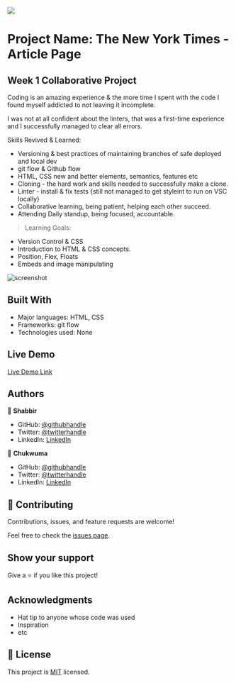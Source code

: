 ![](https://img.shields.io/badge/Microverse-blueviolet)

# Project Name: The New York Times - Article Page

## Week 1 Collaborative Project

Coding is an amazing experience & the more time I spent with the code I found myself addicted to not leaving it incomplete.

I was not at all confident about the linters, that was a first-time experience and I successfully managed to clear all errors.

Skills Revived & Learned:

- Versioning & best practices of maintaining branches of safe deployed and local dev
- git flow & Github flow
- HTML, CSS new and better elements, semantics, features etc
- Cloning - the hard work and skills needed to successfully make a clone.
- Linter - install & fix tests {still not managed to get styleint to run on VSC locally}
- Collaborative learning, being patient, helping each other succeed.
- Attending Daily standup, being focused, accountable.

> Learning Goals:

- Version Control & CSS
- Introduction to HTML & CSS concepts.
- Position, Flex, Floats
- Embeds and image manipulating

![screenshot](./assets/The-New-York-Times.png)

## Built With

- Major languages: HTML, CSS
- Frameworks: git flow
- Technologies used: None

## Live Demo

[Live Demo Link](https://smy5152.github.io/microverse/)

## Authors

👤 **Shabbir**

- GitHub: [@githubhandle](https://github.com/smy5152)
- Twitter: [@twitterhandle](https://twitter.com/smymisr)
- LinkedIn: [LinkedIn](https://linkedin.com/shabbirmyamani)

👤 **Chukwuma**

- GitHub: [@githubhandle](https://github.com/ccobasi)
- Twitter: [@twitterhandle](https://twitter.com/@oobasichux)
- LinkedIn: [LinkedIn](https://linkedin.com/chukwuma-obasi-532b84188)

## 🤝 Contributing

Contributions, issues, and feature requests are welcome!

Feel free to check the [issues page](issues/).

## Show your support

Give a ⭐️ if you like this project!

## Acknowledgments

- Hat tip to anyone whose code was used
- Inspiration
- etc

## 📝 License

This project is [MIT](https://mit-license.org/) licensed.
